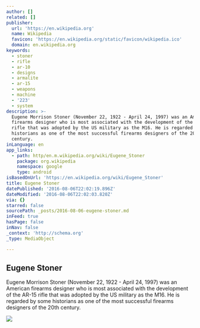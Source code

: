 ```yaml
---
author: []
related: []
publisher:
  url: 'https://en.wikipedia.org'
  name: Wikipedia
  favicon: 'https://en.wikipedia.org/static/favicon/wikipedia.ico'
  domain: en.wikipedia.org
keywords:
  - stoner
  - rifle
  - ar-10
  - designs
  - armalite
  - ar-15
  - weapons
  - machine
  - '223'
  - system
description: >-
  Eugene Morrison Stoner (November 22, 1922 - April 24, 1997) was an American
  firearms designer who is most associated with the development of the AR-15
  rifle that was adopted by the US military as the M16. He is regarded by some
  historians as one of the most successful firearms designers of the 20th
  century.
inLanguage: en
app_links:
  - path: http/en.m.wikipedia.org/wiki/Eugene_Stoner
    package: org.wikipedia
    namespace: google
    type: android
isBasedOnUrl: 'https://en.wikipedia.org/wiki/Eugene_Stoner'
title: Eugene Stoner
datePublished: '2016-08-06T22:02:19.896Z'
dateModified: '2016-08-06T22:02:03.820Z'
via: {}
starred: false
sourcePath: _posts/2016-08-06-eugene-stoner.md
inFeed: true
hasPage: false
inNav: false
_context: 'http://schema.org'
_type: MediaObject

---
```

<article style=""><h1>Eugene Stoner</h1><p>Eugene Morrison Stoner (November 22, 1922 - April 24, 1997) was an American firearms designer who is most associated with the development of the AR-15 rifle that was adopted by the US military as the M16. He is regarded by some historians as one of the most successful firearms designers of the 20th century.</p><img src="https://upload.wikimedia.org/wikipedia/commons/thumb/d/d2/Stag2wi.jpg/220px-Stag2wi.jpg" /></article>